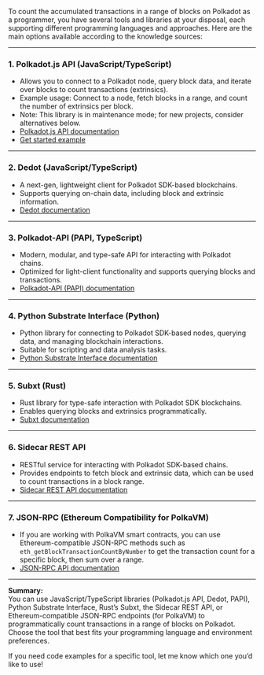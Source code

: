 To count the accumulated transactions in a range of blocks on Polkadot as a programmer, you have several tools and libraries at your disposal, each supporting different programming languages and approaches. Here are the main options available according to the knowledge sources:

---

### 1. **Polkadot.js API (JavaScript/TypeScript)**
- Allows you to connect to a Polkadot node, query block data, and iterate over blocks to count transactions (extrinsics).
- Example usage: Connect to a node, fetch blocks in a range, and count the number of extrinsics per block.
- Note: This library is in maintenance mode; for new projects, consider alternatives below.
- [Polkadot.js API documentation](https://docs.polkadot.com/develop/toolkit/api-libraries/polkadot-js-api/)
- [Get started example](https://docs.polkadot.com/develop/toolkit/api-libraries/polkadot-js-api/#get-started)

---

### 2. **Dedot (JavaScript/TypeScript)**
- A next-gen, lightweight client for Polkadot SDK-based blockchains.
- Supports querying on-chain data, including block and extrinsic information.
- [Dedot documentation](https://docs.polkadot.com/develop/toolkit/api-libraries/dedot/#read-on-chain-data)

---

### 3. **Polkadot-API (PAPI, TypeScript)**
- Modern, modular, and type-safe API for interacting with Polkadot chains.
- Optimized for light-client functionality and supports querying blocks and transactions.
- [Polkadot-API (PAPI) documentation](https://docs.polkadot.com/develop/toolkit/api-libraries/papi/#introduction)

---

### 4. **Python Substrate Interface (Python)**
- Python library for connecting to Polkadot SDK-based nodes, querying data, and managing blockchain interactions.
- Suitable for scripting and data analysis tasks.
- [Python Substrate Interface documentation](https://docs.polkadot.com/develop/toolkit/api-libraries/py-substrate-interface/)

---

### 5. **Subxt (Rust)**
- Rust library for type-safe interaction with Polkadot SDK blockchains.
- Enables querying blocks and extrinsics programmatically.
- [Subxt documentation](https://docs.polkadot.com/develop/toolkit/api-libraries/subxt/)

---

### 6. **Sidecar REST API**
- RESTful service for interacting with Polkadot SDK-based chains.
- Provides endpoints to fetch block and extrinsic data, which can be used to count transactions in a block range.
- [Sidecar REST API documentation](https://docs.polkadot.com/develop/toolkit/api-libraries/sidecar/)

---

### 7. **JSON-RPC (Ethereum Compatibility for PolkaVM)**
- If you are working with PolkaVM smart contracts, you can use Ethereum-compatible JSON-RPC methods such as `eth_getBlockTransactionCountByNumber` to get the transaction count for a specific block, then sum over a range.
- [JSON-RPC API documentation](https://docs.polkadot.com/develop/smart-contracts/json-rpc-apis/#eth_getblocktransactioncountbynumber)

---

**Summary:**  
You can use JavaScript/TypeScript libraries (Polkadot.js API, Dedot, PAPI), Python Substrate Interface, Rust’s Subxt, the Sidecar REST API, or Ethereum-compatible JSON-RPC endpoints (for PolkaVM) to programmatically count transactions in a range of blocks on Polkadot. Choose the tool that best fits your programming language and environment preferences.

If you need code examples for a specific tool, let me know which one you’d like to use!